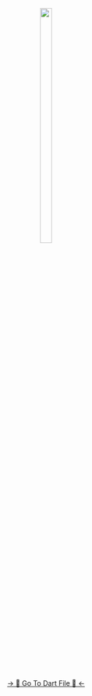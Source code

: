 <div align="center">
<img src = "https://github.com/mrsajidshaikh/first_apk/assets/149478269/2e5ee395-58fb-45aa-b972-4008ce3cc298" width = 22% height = 35%>
<div align="center">
<a href="(https://github.com/mrsajidshaikh/first_apk/blob/master/lib/List%20of%20Fruits.dart)">-> 📂 Go To Dart File 📂 <-</a>
</div>
